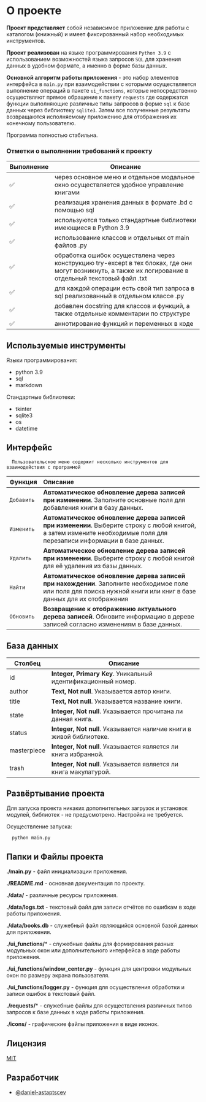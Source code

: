# О проекте

**Проект представляет** собой независимое приложение для работы с каталогом (книжный) и имеет фиксированный набор необходимых инструментов.

**Проект реализован** на языке программирования `Python 3.9` с использованием возможностей языка запросов `SQL` для хранения данных в удобном формате, а именно в форме базы данных. 

**Основной алгоритм работы приложения** - это набор элементов интерфейса в `main.py` при взаимодействии с которыми осуществляется выполнение операций в пакете `ui_functions`, которые непосредственно осуществляют прямое обращение к пакету `requests` где содержатся функции выполняющие различные типы запросов в форме `sql` к базе данных через библиотеку `sqlite3`. Затем все полученные результаты возвращаются исполняемому приложению для отображения их конечному пользователю. 

Программа полностью стабильна. 

### Отметки о выполнении требований к проекту

| Выполнение  | Описание  |          
| -----------------  | ------------------------------------------------------------------ |
| ✅ | через основное меню и отдельное модальное окно осуществляется удобное управление книгами |
| ✅ | реализация хранения данных в формате .bd с помощью sql |
| ✅ | используются только стандартные библиотеки имеющиеся в Python 3.9 |
| ✅ | использование классов и отдельных от main файлов .py |
| ✅ | обработка ошибок осуществлена через конструкцию try-except в тех блоках, где они могут возникнуть, а также их логирование в отдельный текстовый файл .txt |
| ✅ | для каждой операции есть свой тип запроса в sql реализованный в отдельном классе .py |
| ✅ | добавлен docstring для классов и функций, а также отдельные комментарии по структуре |
| ✅ | аннотирование функций и переменных в коде |


## Используемые инструменты

Языки программирования:

- python 3.9
- sql
- markdown

Стандартные библиотеки:

- tkinter
- sqlite3
- os
- datetime

## Интерфейс

```
  Пользовательское меню содержит несколько инструментов для взаимодействия с программой
```

| Функция | Описание |
| :-------- | :------------------------- |
| `Добавить` | **Автоматическое обновление дерева записей при изменении**. Заполните основные поля для добавления книги в базу данных. |
| `Изменить` | **Автоматическое обновление дерева записей при изменении**. Выберите строку с любой книгой, а затем измените необходимые поля для перезаписи информации в базе данных. |
| `Удалить` | **Автоматическое обновление дерева записей при изменении**. Выберите строку с любой книгой для её удаления из базы данных. |
| `Найти` | **Автоматическое обновление дерева записей при нахождении**. Заполните необходимое поле или поля для поиска нужной книги или книг в базе данных для их отображения |
| `Обновить` | **Возвращение к отображению актуального дерева записей**. Обновите информацию в дереве записей согласно изменениям в базе данных. |


## База данных

| Столбец             | Описание                                                               |
| ----------------- | ------------------------------------------------------------------ |
| id | **Integer, Primary Key**. Уникальный идентификационный номер. |
| author | **Text, Not null**. Указывается автор книги. |
| title | **Text, Not null**. Указывается название книги. | 
| state | **Integer, Not null**. Указывается прочитана ли данная книга. | 
| status | **Integer, Not null**. Указывается наличие книги в живой библиотеке. | 
| masterpiece | **Integer, Not null**. Указывается является ли книга избранной. | 
| trash | **Integer, Not null**. Указывается является ли книга макулатурой. |

## Развёртывание проекта

Для запуска проекта никаких дополнительных загрузок и установок модулей, библиотек - не предусмотрено. Настройка не требуется. 

Осуществление запуска:

```console
  python main.py
```


## Папки и Файлы проекта

**./main.py** - файл инициализации приложения.

**./README.md** - основная документация по проекту.

**./data/** - различные ресурсы приложения.

**./data/logs.txt** - текстовый файл для записи отчётов по ошибкам в ходе работы приложения.

**./data/books.db** - служебный файл являющийся основной базой данных для приложения.

**./ui_functions/*** - служебные файлы для формирования разных модульных окон или дополнительного интерфейса в ходе работы приложения.

**./ui_functions/window_center.py** - функция для центровки модульных окон по размеру экрана пользователя. 

**./ui_functions/logger.py** - функция для осуществления обработки и записи ошибок в текстовый файл.

**./requests/*** - служебные файлы для осуществления различных типов запросов к базе данных в ходе работы приложения.

**./icons/** - графические файлы приложения в виде иконок.

## Лицензия

[MIT](https://choosealicense.com/licenses/mit/)


## Разработчик

- [@daniel-astaptscev](https://github.com/Daniel-Astaptscev)
